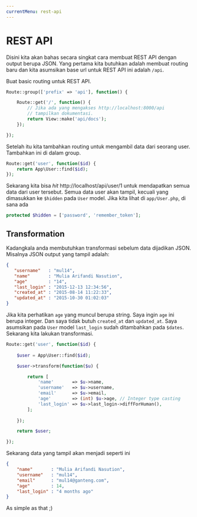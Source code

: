 ```yaml
---
currentMenu: rest-api
---
```


REST API
========

Disini kita akan bahas secara singkat cara membuat REST API dengan output berupa JSON. Yang pertama kita butuhkan adalah membuat routing baru dan kita asumsikan base url untuk REST API ini adalah `/api`.

Buat basic routing untuk REST API.

```php
Route::group(['prefix' => 'api'], function() {

    Route::get('/', function() {
        // Jika ada yang mengakses http://localhost:8000/api
        // tampilkan dokumentasi.
        return View::make('api/docs');
    });

});
```

Setelah itu kita tambahkan routing untuk mengambil data dari seorang user. Tambahkan ini di dalam group.

```php
Route::get('user', function($id) {
    return App\User::find($id);
});
```

Sekarang kita bisa *hit* http://localhost/api/user/1 untuk mendapatkan semua data dari user tersebut. Semua data user akan tampil, kecuali yang dimasukkan ke `$hidden` pada `User` model. Jika kita lihat di `app/User.php`, di sana ada 

```php
protected $hidden = ['password', 'remember_token'];
```

Transformation
--------------

 Kadangkala anda membutuhkan transformasi sebelum data dijadikan JSON. Misalnya JSON output yang tampil adalah:

 ```json
{
    "username"   : "mul14",
    "name"       : "Mulia Arifandi Nasution",
    "age"        : "14",
    "last_login" : "2015-12-13 12:34:56",
    "created_at" : "2015-08-14 11:22:33",
    "updated_at" : "2015-10-30 01:02:03"
}
 ```

Jika kita perhatikan `age` yang muncul berupa string. Saya ingin `age` ini berupa integer. Dan saya tidak butuh `created_at` dan `updated_at`. Saya asumsikan pada `User` model `last_login` sudah ditambahkan pada `$dates`. Sekarang kita lakukan transformasi.

```php
Route::get('user', function($id) {
    
    $user = App\User::find($id);

    $user->transform(function($u) {

        return [
            'name'       => $u->name,
            'username'   => $u->username,
            'email'      => $u->email,
            'age'        => (int) $u->age, // Integer type casting 
            'last_login' => $u->last_login->diffForHuman(),
        ];
    
    });

    return $user;

});
```

Sekarang data yang tampil akan menjadi seperti ini

```json
{
    "name"       : "Mulia Arifandi Nasution",
    "username"   : "mul14",
    "email"      : "mul14@ganteng.com",
    "age"        : 14,
    "last_login" : "4 months ago"
}
```

As simple as that ;)
